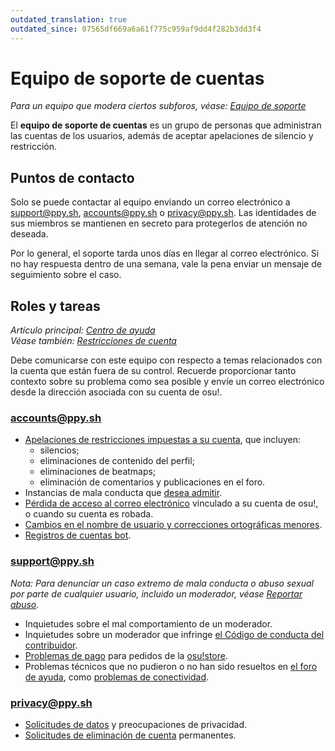 ```yaml
---
outdated_translation: true
outdated_since: 07565df669a6a61f775c959af9dd4f282b3dd3f4
---
```


# Equipo de soporte de cuentas

*Para un equipo que modera ciertos subforos, véase: [Equipo de soporte](/wiki/People/Support_Team)*

El **equipo de soporte de cuentas** es un grupo de personas que administran las cuentas de los usuarios, además de aceptar apelaciones de silencio y restricción.

## Puntos de contacto

Solo se puede contactar al equipo enviando un correo electrónico a [support@ppy.sh](mailto:support@ppy.sh), [accounts@ppy.sh](mailto:accounts@ppy.sh) o [privacy@ppy.sh](mailto:privacy@ppy.sh). Las identidades de sus miembros se mantienen en secreto para protegerlos de atención no deseada.

Por lo general, el soporte tarda unos días en llegar al correo electrónico. Si no hay respuesta dentro de una semana, vale la pena enviar un mensaje de seguimiento sobre el caso.

## Roles y tareas

*Artículo principal: [Centro de ayuda](/wiki/Help_centre)*\
*Véase también: [Restricciones de cuenta](/wiki/Help_centre/Account_restrictions)*

Debe comunicarse con este equipo con respecto a temas relacionados con la cuenta que están fuera de su control. Recuerde proporcionar tanto contexto sobre su problema como sea posible y envíe un correo electrónico desde la dirección asociada con su cuenta de osu!.

### [accounts@ppy.sh](mailto:accounts@ppy.sh)

- [Apelaciones de restricciones impuestas a su cuenta](/wiki/Help_centre/Account_restrictions), que incluyen:
  - silencios;
  - eliminaciones de contenido del perfil;
  - eliminaciones de beatmaps;
  - eliminación de comentarios y publicaciones en el foro.
- Instancias de mala conducta que [desea admitir](/wiki/Reporting_bad_behaviour/Handling_foul_play#¿qué-puedo-hacer-si-he-roto-las-reglas?).
- [Pérdida de acceso al correo electrónico](/wiki/Help_centre/Account#inicio-de-sesión) vinculado a su cuenta de osu!, o cuando su cuenta es robada.
- [Cambios en el nombre de usuario y correcciones ortográficas menores](/wiki/Help_centre/Account#cambios-de-nombre).
- [Registros de cuentas bot](/wiki/Bot_account).

### [support@ppy.sh](mailto:support@ppy.sh)

*Nota: Para denunciar un caso extremo de mala conducta o abuso sexual por parte de cualquier usuario, incluido un moderador, véase [Reportar abuso](/wiki/Reporting_bad_behaviour/Abuse).*

- Inquietudes sobre el mal comportamiento de un moderador.
- Inquietudes sobre un moderador que infringe [el Código de conducta del contribuidor](/wiki/Rules/Contributor_code_of_conduct).
- [Problemas de pago](/wiki/Help_centre/Account#supporter) para pedidos de la [osu!store](https://osu.ppy.sh/store/listing).
- Problemas técnicos que no pudieron o no han sido resueltos en [el foro de ayuda](https://osu.ppy.sh/community/forums/5), como [problemas de conectividad](/wiki/Help_centre/Client#online-features).

### [privacy@ppy.sh](mailto:privacy@ppy.sh)

- [Solicitudes de datos](/wiki/Legal/Privacy#controlador-de-datos) y preocupaciones de privacidad.
- [Solicitudes de eliminación de cuenta](/wiki/Legal/Privacy#sus-derechos-y-control) permanentes.
